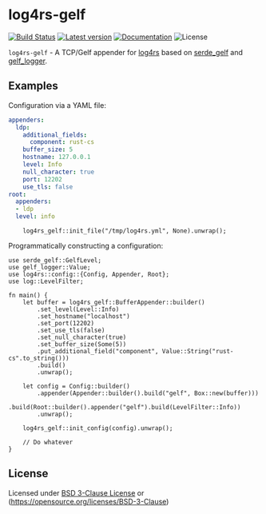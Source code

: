 # log4rs-gelf 

[![Build Status](https://travis-ci.org/ovh/rust-log4rs-gelf.svg?branch=master)](https://travis-ci.org/ovh/rust-log4rs-gelf) 
[![Latest version](https://img.shields.io/crates/v/log4rs-gelf.svg)](https://crates.io/crates/log4rs-gelf) 
[![Documentation](https://docs.rs/log4rs-gelf/badge.svg)](https://docs.rs/log4rs-gelf) 
![License](https://img.shields.io/crates/l/log4rs-gelf.svg)

`log4rs-gelf` - A TCP/Gelf appender for [log4rs](https://github.com/sfackler/log4rs) based on 
[serde_gelf](https://github.com/ovh/rust-serde_gelf) and [gelf_logger](https://github.com/ovh/rust-gelf_logger).


## Examples

Configuration via a YAML file:

```yaml
appenders:
  ldp:
    additional_fields:
      component: rust-cs
    buffer_size: 5
    hostname: 127.0.0.1
    level: Info
    null_character: true
    port: 12202
    use_tls: false
root:
  appenders:
  - ldp
  level: info
```

```rust,no_run
    log4rs_gelf::init_file("/tmp/log4rs.yml", None).unwrap();
```

Programmatically constructing a configuration:

```rust,no_run
use serde_gelf::GelfLevel;
use gelf_logger::Value;
use log4rs::config::{Config, Appender, Root};
use log::LevelFilter;

fn main() {
    let buffer = log4rs_gelf::BufferAppender::builder()
        .set_level(Level::Info)
        .set_hostname("localhost")
        .set_port(12202)
        .set_use_tls(false)
        .set_null_character(true)
        .set_buffer_size(Some(5))
        .put_additional_field("component", Value::String("rust-cs".to_string()))
        .build()
        .unwrap();

    let config = Config::builder()
        .appender(Appender::builder().build("gelf", Box::new(buffer)))
        .build(Root::builder().appender("gelf").build(LevelFilter::Info))
        .unwrap();

    log4rs_gelf::init_config(config).unwrap();

    // Do whatever
}
```

## License

Licensed under [BSD 3-Clause License](./LICENSE) or (https://opensource.org/licenses/BSD-3-Clause)